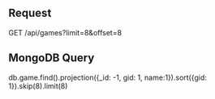 ## Request

GET /api/games?limit=8&offset=8

## MongoDB Query

db.game.find().projection({\_id: -1, gid: 1, name:1}).sort({gid: 1}).skip(8).limit(8)
